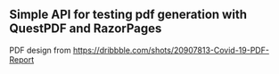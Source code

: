 ## Simple API for testing pdf generation with QuestPDF and RazorPages
PDF design from https://dribbble.com/shots/20907813-Covid-19-PDF-Report

